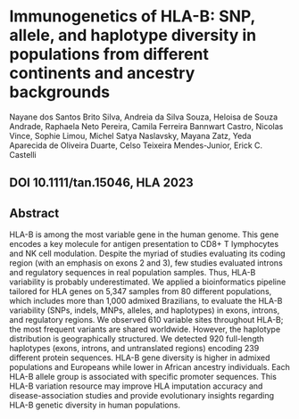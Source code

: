 # Immunogenetics of HLA-B: SNP, allele, and haplotype diversity in populations from different continents and ancestry backgrounds

Nayane dos Santos Brito Silva, Andreia da Silva Souza, Heloisa de Souza Andrade, Raphaela Neto Pereira, Camila Ferreira Bannwart Castro, Nicolas Vince, Sophie Limou, Michel Satya Naslavsky, Mayana Zatz, Yeda Aparecida de Oliveira Duarte, Celso Teixeira Mendes-Junior, Erick C. Castelli

## DOI 10.1111/tan.15046, HLA 2023

## Abstract
HLA-B is among the most variable gene in the human genome. This gene encodes a key molecule for antigen presentation to CD8+ T lymphocytes and NK cell modulation. Despite the myriad of studies evaluating its coding region (with an emphasis on exons 2 and 3), few studies evaluated introns and regulatory sequences in real population samples. Thus, HLA-B variability is probably underestimated. We applied a bioinformatics pipeline tailored for HLA genes on 5,347 samples from 80 different populations, which includes more than 1,000 admixed Brazilians, to evaluate the HLA-B variability (SNPs, indels, MNPs, alleles, and haplotypes) in exons, introns, and regulatory regions. We observed 610 variable sites throughout HLA-B; the most frequent variants are shared worldwide. However, the haplotype distribution is geographically structured. We detected 920 full-length haplotypes (exons, introns, and untranslated regions) encoding 239 different protein sequences. HLA-B gene diversity is higher in admixed populations and Europeans while lower in African ancestry individuals. Each HLA-B allele group is associated with specific promoter sequences. This HLA-B variation resource may improve HLA imputation accuracy and disease-association studies and provide evolutionary insights regarding HLA-B genetic diversity in human populations.
